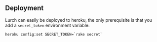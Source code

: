 ## Deployment

Lurch can easily be deployed to heroku, the only prerequisite is that
you add a `secret_token` environment variable:

``heroku config:set SECRET_TOKEN=`rake secret` ``
